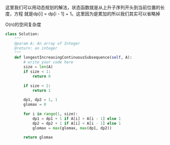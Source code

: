 这里我们可以用动态规划的解法，状态函数就是从上升子序列开头到当前位置的长度，方程
就是dp[i] = dp[i - 1] + 1。这里因为是累加的所以我们其实可以省略掉

O(n)的空间复杂度

```python
class Solution:
    """
    @param A: An array of Integer
    @return: an integer
    """
    def longestIncreasingContinuousSubsequence(self, A):
        # write your code here
        size = len(A)
        if size < 1:
            return 0 
            
        if size < 2:
            return 1 
            
        dp1, dp2 = 1, 1 
        glomax = 0 
        
        for i in range(1, size):
            dp1 = dp1 + 1 if A[i] > A[i - 1] else 1 
            dp2 = dp2 + 1 if A[i] < A[i - 1] else 1 
            glomax = max(glomax, max(dp1, dp2))
            
        return glomax
```        